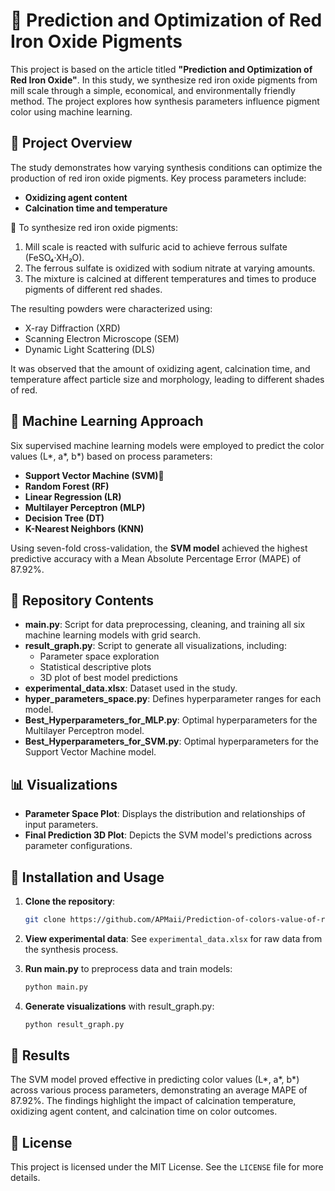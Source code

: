 # 🎨 **Prediction and Optimization of Red Iron Oxide Pigments**

This project is based on the article titled **"Prediction and Optimization of Red Iron Oxide"**. In this study, we synthesize red iron oxide pigments from mill scale through a simple, economical, and environmentally friendly method. The project explores how synthesis parameters influence pigment color using machine learning.

## 📌 Project Overview

The study demonstrates how varying synthesis conditions can optimize the production of red iron oxide pigments. Key process parameters include:
- **Oxidizing agent content**
- **Calcination time and temperature**

🧬 To synthesize red iron oxide pigments:
1. Mill scale is reacted with sulfuric acid to achieve ferrous sulfate (FeSO₄·XH₂O).
2. The ferrous sulfate is oxidized with sodium nitrate at varying amounts.
3. The mixture is calcined at different temperatures and times to produce pigments of different red shades.

The resulting powders were characterized using:
- X-ray Diffraction (XRD)
- Scanning Electron Microscope (SEM)
- Dynamic Light Scattering (DLS)

It was observed that the amount of oxidizing agent, calcination time, and temperature affect particle size and morphology, leading to different shades of red.

## 🤖 Machine Learning Approach

Six supervised machine learning models were employed to predict the color values (L*, a*, b*) based on process parameters:
- **Support Vector Machine (SVM)🥇**
- **Random Forest (RF)**
- **Linear Regression (LR)**
- **Multilayer Perceptron (MLP)**
- **Decision Tree (DT)**
- **K-Nearest Neighbors (KNN)**

Using seven-fold cross-validation, the **SVM model** achieved the highest predictive accuracy with a Mean Absolute Percentage Error (MAPE) of 87.92%.

## 📂 Repository Contents

- **main.py**: Script for data preprocessing, cleaning, and training all six machine learning models with grid search.
- **result_graph.py**: Script to generate all visualizations, including:
  - Parameter space exploration
  - Statistical descriptive plots
  - 3D plot of best model predictions
- **experimental_data.xlsx**: Dataset used in the study.
- **hyper_parameters_space.py**: Defines hyperparameter ranges for each model.
- **Best_Hyperparameters_for_MLP.py**: Optimal hyperparameters for the Multilayer Perceptron model.
- **Best_Hyperparameters_for_SVM.py**: Optimal hyperparameters for the Support Vector Machine model.

## 📊 Visualizations

- **Parameter Space Plot**: Displays the distribution and relationships of input parameters.
- **Final Prediction 3D Plot**: Depicts the SVM model's predictions across parameter configurations.

## 🚀 Installation and Usage

1. **Clone the repository**:
   ```bash
   git clone https://github.com/APMaii/Prediction-of-colors-value-of-red-iron-oxide-pigments
   ```
2. **View experimental data**: See `experimental_data.xlsx` for raw data from the synthesis process.

  
3. **Run main.py** to preprocess data and train models:
   ```bash
   python main.py
   ```

4. **Generate visualizations** with result_graph.py:
   ```bash
   python result_graph.py
   ```



## 🎯 Results

The SVM model proved effective in predicting color values (L*, a*, b*) across various process parameters, demonstrating an average MAPE of 87.92%. The findings highlight the impact of calcination temperature, oxidizing agent content, and calcination time on color outcomes.

## 📜 License

This project is licensed under the MIT License. See the `LICENSE` file for more details.
